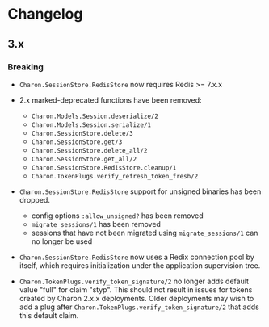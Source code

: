 # Changelog

## 3.x

### Breaking

- `Charon.SessionStore.RedisStore` now requires Redis >= 7.x.x

- 2.x marked-deprecated functions have been removed:

  - `Charon.Models.Session.deserialize/2`
  - `Charon.Models.Session.serialize/1`
  - `Charon.SessionStore.delete/3`
  - `Charon.SessionStore.get/3`
  - `Charon.SessionStore.delete_all/2`
  - `Charon.SessionStore.get_all/2`
  - `Charon.SessionStore.RedisStore.cleanup/1`
  - `Charon.TokenPlugs.verify_refresh_token_fresh/2`

- `Charon.SessionStore.RedisStore` support for unsigned binaries has been dropped.

  - config options `:allow_unsigned?` has been removed
  - `migrate_sessions/1` has been removed
  - sessions that have not been migrated using `migrate_sessions/1` can no longer be used

- `Charon.SessionStore.RedisStore` now uses a Redix connection pool by itself,
  which requires initialization under the application supervision tree.

- `Charon.TokenPlugs.verify_token_signature/2` no longer adds default value "full" for claim "styp".
  This should not result in issues for tokens created by Charon 2.x.x deployments.
  Older deployments may wish to add a plug after `Charon.TokenPlugs.verify_token_signature/2` that adds this default claim.

